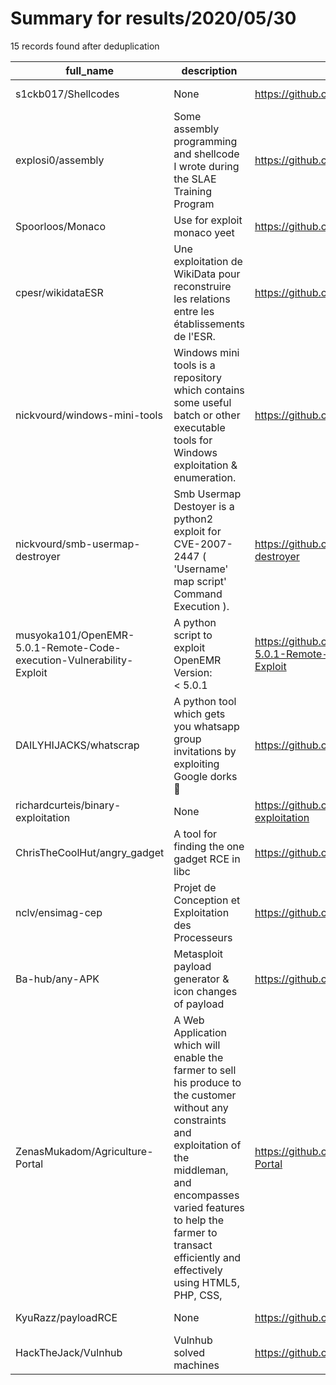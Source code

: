 
# Summary for results/2020/05/30
    
15 records found after deduplication

| full_name | description | html_url | matched_list | matched_count | pushed_at | size | stargazers_count | language | forks_count |
|----------------------------------------------------------------------|-----------------------------------------------------------------------------------------------------------------------------------------------------------------------------------------------------------------------------------------------------------------|-----------------------------------------------------------------------------------------|---------------------------------------------|-----------------|---------------------------|--------|--------------------|------------|---------------|
| s1ckb017/Shellcodes | None | https://github.com/s1ckb017/Shellcodes | ['shellcode'] | 1 | 2020-05-30 18:07:28+00:00 | 2 | 0 | Assembly | 0 |
| explosi0/assembly | Some assembly programming and shellcode I wrote during the SLAE Training Program | https://github.com/explosi0/assembly | ['shellcode'] | 1 | 2020-05-30 11:52:05+00:00 | 11 | 0 | Assembly | 0 |
| Spoorloos/Monaco | Use for exploit monaco yeet | https://github.com/Spoorloos/Monaco | ['exploit'] | 1 | 2020-05-30 09:54:08+00:00 | 3219 | 0 | HTML | 0 |
| cpesr/wikidataESR | Une exploitation de WikiData pour reconstruire les relations entre les établissements de l'ESR. | https://github.com/cpesr/wikidataESR | ['exploit'] | 1 | 2020-05-30 15:17:30+00:00 | 19108 | 0 | HTML | 1 |
| nickvourd/windows-mini-tools | Windows mini tools is a repository which contains some useful batch or other executable tools for Windows exploitation & enumeration. | https://github.com/nickvourd/windows-mini-tools | ['exploit'] | 1 | 2020-05-30 23:13:21+00:00 | 1157 | 0 | Shell | 0 |
| nickvourd/smb-usermap-destroyer | Smb Usermap Destoyer is a python2 exploit for CVE-2007-2447 ( 'Username' map script' Command Execution ). | https://github.com/nickvourd/smb-usermap-destroyer | ['exploit', 'shellcode'] | 2 | 2020-05-30 10:13:23+00:00 | 11 | 1 | Python | 0 |
| musyoka101/OpenEMR-5.0.1-Remote-Code-execution-Vulnerability-Exploit | A python script to exploit OpenEMR Version: < 5.0.1 | https://github.com/musyoka101/OpenEMR-5.0.1-Remote-Code-execution-Vulnerability-Exploit | ['exploit', 'remote code execution'] | 2 | 2020-05-30 07:17:55+00:00 | 35 | 3 | Python | 0 |
| DAILYHIJACKS/whatscrap | A python tool which gets you whatsapp group invitations by exploiting Google dorks 🧠 | https://github.com/DAILYHIJACKS/whatscrap | ['exploit'] | 1 | 2020-05-30 09:43:33+00:00 | 1592 | 4 | Python | 2 |
| richardcurteis/binary-exploitation | None | https://github.com/richardcurteis/binary-exploitation | ['exploit'] | 1 | 2020-05-30 16:16:35+00:00 | 5 | 0 | | 0 |
| ChrisTheCoolHut/angry_gadget | A tool for finding the one gadget RCE in libc | https://github.com/ChrisTheCoolHut/angry_gadget | ['rce'] | 1 | 2020-05-30 03:38:29+00:00 | 777 | 50 | Python | 7 |
| nclv/ensimag-cep | Projet de Conception et Exploitation des Processeurs | https://github.com/nclv/ensimag-cep | ['exploit'] | 1 | 2020-05-30 08:12:32+00:00 | 335 | 0 | VHDL | 0 |
| Ba-hub/any-APK | Metasploit payload generator & icon changes of payload | https://github.com/Ba-hub/any-APK | ['metasploit module OR metasploit payload'] | 1 | 2020-05-30 14:23:01+00:00 | 135 | 0 | Shell | 1 |
| ZenasMukadom/Agriculture-Portal | A Web Application which will enable the farmer to sell his produce to the customer without any constraints and exploitation of the middleman, and encompasses varied features to help the farmer to transact efficiently and effectively using HTML5, PHP, CSS, | https://github.com/ZenasMukadom/Agriculture-Portal | ['exploit'] | 1 | 2020-05-30 16:42:09+00:00 | 24597 | 0 | PHP | 2 |
| KyuRazz/payloadRCE | None | https://github.com/KyuRazz/payloadRCE | ['rce'] | 1 | 2020-05-30 17:04:23+00:00 | 0 | 0 | | 0 |
| HackTheJack/Vulnhub | Vulnhub solved machines | https://github.com/HackTheJack/Vulnhub | ['exploit'] | 1 | 2020-05-30 22:46:07+00:00 | 16 | 0 | | 0 |

